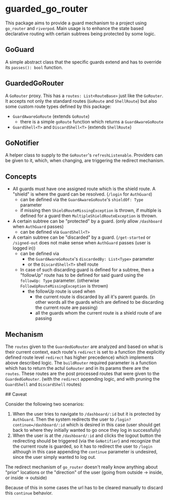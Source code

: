 # guarded_go_router

This package aims to provide a guard mechanism to a project using `go_router` and `riverpod`. 
Main usage is to enhance the state based declarative routing with certain subtrees being protected by some logic.

## GoGuard

A simple abstract class that the specific guards extend and has to override its `passes(): bool` function.

## GuardedGoRouter

A `GoRouter` proxy. This has a `routes: List<RouteBase>` just like the `GoRouter`.
It accepts not only the standard routes (`GoRoute` and `ShellRoute`) but also some custom route types defined by this package:
- `GuardAwareGoRoute` (extends `GoRoute`)
  - there is a simple `goRoute` function which returns a `GuardAwareGoRoute`
- `GuardShell<T>` and `DiscardShell<T>` (extends `ShellRoute`)

## GoNotifier

A helper class to supply to the `GoRouter`'s `refreshListenable`. 
Providers can be given to it, which, when changing, are triggering the redirect mechanism.

## Concepts

- All guards must have one assigned route which is the shield route. A "shield" is where the guard can be resolved. (`/login` for `AuthGuard`)
  - can be defined via the `GuardAwareGoRoute`'s `shieldOf: Type` parameter
  - if missing then `ShieldRouteMissingException` is thrown, if multiple is defined for a guard then `MultipleShieldRouteException` is thrown.
- A certain subtree can be "protected" by a guard. (only allow `/dashboard` when `AuthGuard` passes)
  - can be defined via `GuardShell<T>`
- A certain subtree can be "discarded" by a guard. (`/get-started` or `/signed-out` does not make sense when `AuthGuard` passes (user is logged in))
  - can be defined via
    - the `GuardAwareGoRoute`'s `discardedBy: List<Type>` parameter
    - or the `DiscardShell<T>` shell route
  - In case of such discarding guard is defined for a subtree, then a "followUp" route has to be defined for said guard using the `followUp: Type` parameter. (otherwise `FollowUpRouteMissingException` is thrown)
    - the followUp route is used when
      - the current route is discarded by all it's parent guards. (in other words all the guards which are defined to be discarding the current route are passing)
      - all the guards whom the current route is a shield route of are passing

## Mechanism

The `routes` given to the `GuardedGoRouter` are analyzed and based on what is their current context, each route's `redirect` is set to a function (the explicitly defined route level `redirect` has higher precedence) which implements above described logic.
The `buildRouter` required parameter is a function which has to return the actul `GoRouter` and in its params there are the `routes`. These routes are the post processed routes that were given to the `GuardedGoRouter`. (with the `redirect` appending logic, and with pruning the `GuardShell` and `DiscardShell` routes)

## Caveat

Consider the following two scenarios:

1. When the user tries to navigate to `/dashboard/:id` but it is protected by `AuthGuard`. Then the system redirects the user to `/login?continue=/dashboard/:id` which is desired in this case (user should get back to where they initially wanted to go once they log in successfully)
2. When the user is at the `/dashboard/:id` and clicks the logout button the redirecting should be triggered (via the `GoNotifier`) and recognize that the current route is guarded, so it has to redirect the user to `/login` although in this case appending the `continue` parameter is undesired, since the user simply wanted to log out.

The redirect mechanism of `go_router` doesn't really know anything about "prior" locations or the "direction" of the user (going from outside -> inside, or inside -> outside)

Because of this in some cases the url has to be cleared manually to discard this `continue` behavior.